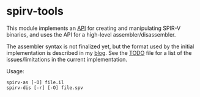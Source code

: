 # spirv-tools
This module implements an [API](doc/API_reference.md) for creating and manipulating SPIR-V binaries, and uses the API for a high-level assembler/disassembler.

The assembler syntax is not finalized yet, but the format used by the initial implementation is described in my [blog](http://kristerw.blogspot.se/2015/05/human-friendly-spir-v-textual.html). See the [TODO](TODO.md) file for a list of the issues/limitations in the current implementation.

Usage:
```
spirv-as [-O] file.il
spirv-dis [-r] [-O] file.spv
```
